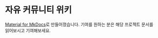 # 자유 커뮤니티 위키
[Material for MkDocs](https://squidfunk.github.io/mkdocs-material/)로 만들어졌습니다. 기여를 원하는 분은 해당 프로젝트 문서를 읽어보시고 기여해보세요.
